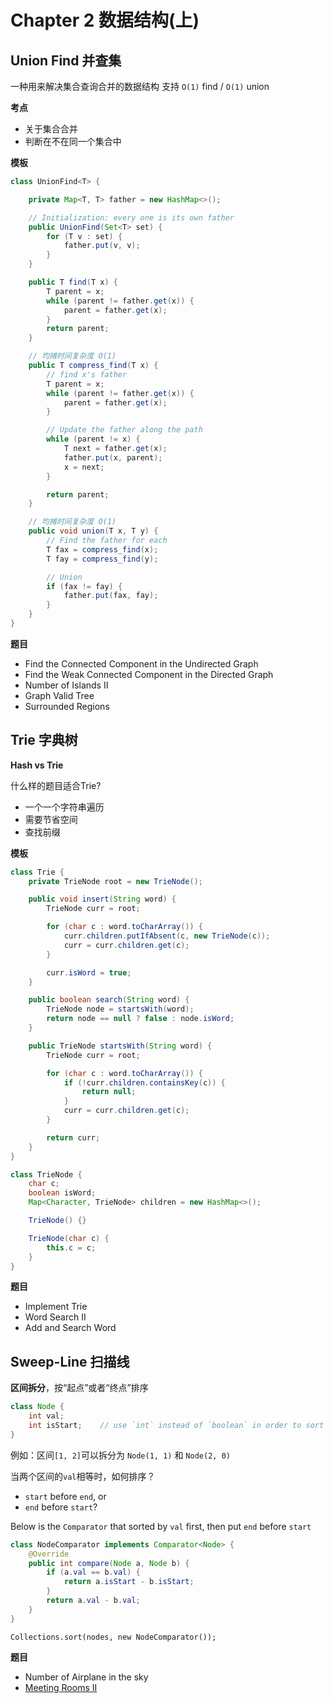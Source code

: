 # Chapter 2 数据结构(上)

## Union Find 并查集

一种用来解决集合查询合并的数据结构
支持 `O(1)` find / `O(1)` union

**考点**

- 关于集合合并
- 判断在不在同一个集合中

**模板**
```java
class UnionFind<T> {

    private Map<T, T> father = new HashMap<>();

    // Initialization: every one is its own father
    public UnionFind(Set<T> set) {
        for (T v : set) {
            father.put(v, v);
        }
    }

    public T find(T x) {
        T parent = x;
        while (parent != father.get(x)) {
            parent = father.get(x);
        }
        return parent;
    }

    // 均摊时间复杂度 O(1)
    public T compress_find(T x) {
        // find x's father
        T parent = x;
        while (parent != father.get(x)) {
            parent = father.get(x);
        }

        // Update the father along the path
        while (parent != x) {
            T next = father.get(x);
            father.put(x, parent);
            x = next;
        }

        return parent;
    }

    // 均摊时间复杂度 O(1)
    public void union(T x, T y) {
        // Find the father for each
        T fax = compress_find(x);
        T fay = compress_find(y);

        // Union
        if (fax != fay) {
            father.put(fax, fay);
        }
    }
}
```

**题目**

- Find the Connected Component in the Undirected Graph
- Find the Weak Connected Component in the Directed Graph
- Number of Islands II
- Graph Valid Tree
- Surrounded Regions


## Trie 字典树

**Hash vs Trie**

什么样的题目适合Trie?

- 一个一个字符串遍历
- 需要节省空间
- 查找前缀


**模板**
```java
class Trie {
    private TrieNode root = new TrieNode();

    public void insert(String word) {
        TrieNode curr = root;

        for (char c : word.toCharArray()) {
            curr.children.putIfAbsent(c, new TrieNode(c));
            curr = curr.children.get(c);
        }

        curr.isWord = true;
    }

    public boolean search(String word) {
        TrieNode node = startsWith(word);
        return node == null ? false : node.isWord;
    }

    public TrieNode startsWith(String word) {
        TrieNode curr = root;

        for (char c : word.toCharArray()) {
            if (!curr.children.containsKey(c)) {
                return null;
            }
            curr = curr.children.get(c);
        }

        return curr;
    }
}

class TrieNode {
    char c;
    boolean isWord;
    Map<Character, TrieNode> children = new HashMap<>();

    TrieNode() {}

    TrieNode(char c) {
        this.c = c;
    }
}
```

**题目**

- Implement Trie
- Word Search II
- Add and Search Word

## Sweep-Line 扫描线

**区间拆分**，按“起点”或者“终点”排序

```java
class Node {
    int val;
    int isStart;    // use `int` instead of `boolean` in order to sort by start or end if necessary
}
```

例如：区间`[1, 2]`可以拆分为
`Node(1, 1)` 和 `Node(2, 0)`

当两个区间的`val`相等时，如何排序？ 

- `start` before `end`, or 
- `end` before `start`?


Below is the `Comparator` that sorted by `val` first, then put `end` before `start`
```java
class NodeComparator implements Comparator<Node> {
    @Override
    public int compare(Node a, Node b) {
        if (a.val == b.val) {
            return a.isStart - b.isStart;
        }
        return a.val - b.val;
    }
}
```

`Collections.sort(nodes, new NodeComparator());`


**题目**

- Number of Airplane in the sky
- [Meeting Rooms II](https://leetcode.com/problems/meeting-rooms-ii/)